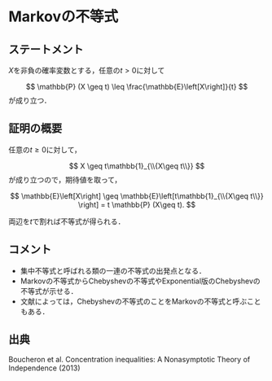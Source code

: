 # Markovの不等式

## ステートメント

$X$を非負の確率変数とする，任意の$t> 0$に対して

$$
\mathbb{P} (X \geq t) \leq \frac{\mathbb{E}\left[X\right]}{t}
$$
が成り立つ．

## 証明の概要
任意の$t\geq 0$に対して，

$$
X \geq t\mathbb{1}_{\\{X\geq t\\}}
$$
が成り立つので，期待値を取って，

$$
\mathbb{E}\left[X\right] \geq \mathbb{E}\left[t\mathbb{1}_{\\{X\geq t\\}} \right] = t \mathbb{P} (X\geq t).
$$

両辺を$t$で割れば不等式が得られる．

## コメント
* 集中不等式と呼ばれる類の一連の不等式の出発点となる．
* Markovの不等式からChebyshevの不等式やExponential版のChebyshevの不等式が示せる．
* 文献によっては，Chebyshevの不等式のことをMarkovの不等式と呼ぶこともある．

## 出典
Boucheron et al. Concentration inequalities: A Nonasymptotic Theory of Independence (2013)

